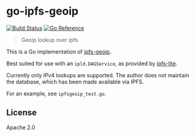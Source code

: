 # go-ipfs-geoip

[![Build Status](https://github.com/hsanjuan/go-ipfs-geoip/actions/workflows/go.yml/badge.svg)](https://github.com/hsanjuan/go-ipfs-geoip/actions/workflows/go.yml)
[![Go Reference](https://pkg.go.dev/badge/github.com/hsanjuan/go-ipfs-geoip.svg)](https://pkg.go.dev/github.com/hsanjuan/go-ipfs-geoip)

> Geoip lookup over ipfs

This is a Go implementation of [ipfs-geoip](https://github.com/ipfs-shipyard/ipfs-geoip).

Best suited for use with an `ipld.DAGService`, as provided by
[ipfs-lite](https://github.com/hsanjuan/ipfs-lite).

Currently only IPv4 lookups are supported. The author does not maintain the
database, which has been made available via IPFS.

For an example, see `ipfsgeoip_test.go`.

## License

Apache 2.0
